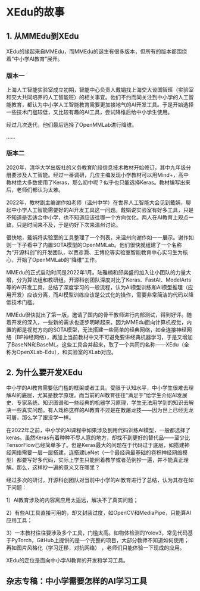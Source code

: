 # XEdu的故事

## 1. 从MMEdu到XEdu

XEdu的缘起来自MMEdu，而MMEdu的诞生有很多版本，但所有的版本都围绕着“中小学AI教育”展开。

### 版本一

上海人工智能实验室成立初期，智能中心负责人戴娟找上海交大谈国智班（实验室和交大共同培养的人工智能班）的相关事宜。他们不约而同关注到中小学的人工智能教育，都认为中小学人工智能教育需要更加接地气的AI开发工具。于是开始选择一些技术门槛较低，又比较有趣的AI工具，尝试降维后给中小学生使用。

经过几次迭代，他们最后选择了OpenMMLab进行降维。

……

### 版本二

2020年，清华大学出版社的义务教育阶段信息技术教材开始修订，其中九年级分册要涉及人工智能。经过一番调研，几位主编发现小学教材可以用Mind+，高中教材绝大多数使用了Keras，那么初中呢？似乎也只能选择Keras。教材编写出来后，老师们都认为太难。

2022年，教材副主编谢作如老师（温州中学）在世界人工智能大会见到戴娟，聊起中小学人工智能需要好的AI开发工具这一问题。戴娟说实验室有好多工具，只是不知道是否适合中小学，也不知道应该往哪一个方向优化。两人在AI教育上观点一致，只是时间来不及，于是约好下次来温州讨论。

很快地，戴娟将实验室的工具整理了一个列表，来温州向谢作如一一展示。谢作如则一下子看中了内置SOTA模型的OpenMMLab。他们很快就组建了一个名称为“开源科创”的开发团队，以贾彦灏、王博伦等实验室智能教育中心实习生为核心，开始了OpenMMLab的“降维”工作。

MMEdu的正式启动时间是2022年1月。陆雅楠和邱奕盛的加入让小团队的力量大增，分为算法组和教研组。开源科创团队深度对比了Keras、FastAI、ModelArts等的AI开发工具，总结了深度学习的一般流程，认为AI模型训练和AI模型推理（应用开发）应该分离，而AI模型训练应该是公式化的操作，需要非常简洁的代码以降低技术门槛。

MMEdu很快就出了第一版，邀请了国内的骨干教师进行内部测试，得到好评。随着开发的深入，一些新的需求也逐步明晰起来。因为MMEdu面向计算机视觉，内置的都是视觉方向的SOTA模型，无法搭建一些简单的经典网络，如全连接神经网络（BP神经网络），再加上当前教材中又不可避免要讲经典机器学习，于是又增加了BaseNN和BaseML。这些工具合并起来，取了一个共同的名称——XEdu（全称为OpenXLab-Edu），和实验室的XLab对应。

## 2. 为什么要开发XEdu

中小学的AI教育需要低门槛的框架或者工具。受限于认知水平，中小学生很难去理解AI的底层，尤其是数学原理。而当前的AI教育往往“满足于”给学生介绍AI发展史、专家系统、知识图谱和一些经典的机器学习原理，学生无法用学到的知识去解决一些真实问题。有人戏称这样的AI教育不过是在教屠龙技——因为世上已经无龙可屠，那么学了跟没学一样。

在2022年之前，中小学的AI课程中如果涉及到用代码训练AI模型，一般都选择了keras。虽然Keras有着种种不尽人意的地方，却找不到更好的替代品——至少比TensorFlow已经简单多了。但是Keras最大的问题在于代码过于底层，如搭建神经网络需要一层一层搭建，连搭建LeNet（一个最经典最基础的卷积神经网络模型）都要写好多代码，实际上学生只能照着教学或者范例抄一遍，并不能真正理解。那么，这样抄一遍的意义又在哪里？

经过多次的研讨，开源科创团队对当前中小学的AI教育进行了总结，认为其存在如下问题：

1）AI教育涉及的内容离应用太遥远，解决不了真实问题；

2）有些AI工具直接可用的，却又封装过度，如OpenCV和MediaPipe，只能算AI应用工具； 

3）一本教材往往要涉及多个工具，门槛太高。如物体检测的Yolov3，常见代码基于PyTorch，GitHub上提供的是一个完整的项目，大部分教师不知道如何使用；再如图片风格化（学习迁移，对抗网络） ，老师们只能体验一下现成的应用。

XEdu的定位是面向中小学AI教育的开发和学习工具。



## 杂志专稿：中小学需要怎样的AI学习工具






